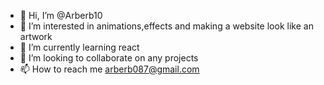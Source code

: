 - 👋 Hi, I’m @Arberb10
- 👀 I’m interested in animations,effects and making a website look like an artwork 
- 🌱 I’m currently learning react
- 💞️ I’m looking to collaborate on any projects
- 📫 How to reach me arberb087@gmail.com

<!---
Arberb10/Arberb10 is a ✨ special ✨ repository because its `README.md` (this file) appears on your GitHub profile.
You can click the Preview link to take a look at your changes.
--->
